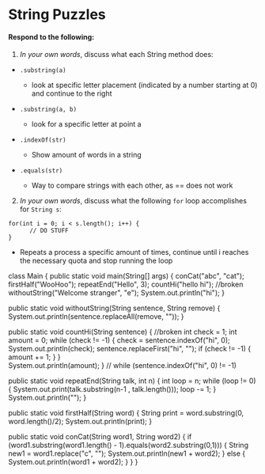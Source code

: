# String Puzzles
#### Respond to the following:

1. *In your own words*, discuss what each String method does:
  * `.substring(a)`
    * look at specific letter placement (indicated by a number starting at 0) and continue to the right

  * `.substring(a, b)`
    * look for a specific letter at point a

  * `.indexOf(str)`
    * Show amount of words in a string

  * `.equals(str)`
    * Way to compare strings with each other, as == does not work


2. *In your own words*, discuss what the following `for` loop accomplishes for `String s`:
```
for(int i = 0; i < s.length(); i++) {
      // DO STUFF
}
```
  * Repeats a process a specific amount of times, continue until i reaches the necessary quota and stop running the loop

class Main {
  public static void main(String[] args) {
    conCat("abc", "cat");
    firstHalf("WooHoo");
    repeatEnd("Hello", 3);
    countHi("hello hi"); //broken
    withoutString("Welcome stranger", "e");
    System.out.println("hi");
  }

  public static void withoutString(String sentence, String remove)  {
    System.out.println(sentence.replaceAll(remove, ""));
  }

  public static void countHi(String sentence) { //broken
    int check = 1;
    int amount = 0;
    while (check != -1) {
      check = sentence.indexOf("hi", 0);
      System.out.println(check);
      sentence.replaceFirst("hi", "");
      if (check != -1) {
        amount += 1;
      }
    }  
    System.out.println(amount);
  }
  // while (sentence.indexOf("hi", 0) != -1)

  public static void repeatEnd(String talk, int n) {
    int loop = n;
    while (loop != 0) {
      System.out.print(talk.substring(n-1 , talk.length()));
      loop -= 1;
    }
    System.out.println("");
  }

  public static void firstHalf(String word) {
    String print = word.substring(0, word.length()/2);
    System.out.println(print);
  }

  public static void conCat(String word1, String word2) {
    if (word1.substring(word1.length() - 1).equals(word2.substring(0,1))) {
      String new1 = word1.replace("c", "");
      System.out.println(new1 + word2);
    }
    else {
      System.out.println(word1 + word2);
    }
  }
}
